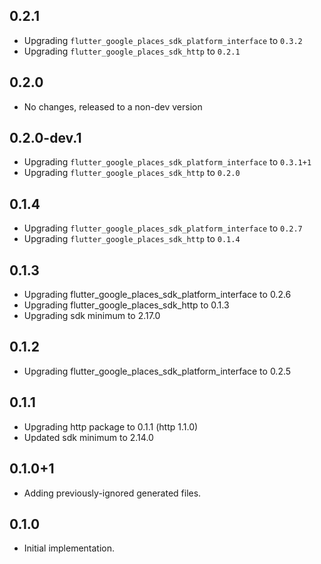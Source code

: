 ## 0.2.1

* Upgrading `flutter_google_places_sdk_platform_interface` to `0.3.2`
* Upgrading `flutter_google_places_sdk_http` to `0.2.1`

## 0.2.0

* No changes, released to a non-dev version

## 0.2.0-dev.1

* Upgrading `flutter_google_places_sdk_platform_interface` to `0.3.1+1`
* Upgrading `flutter_google_places_sdk_http` to `0.2.0`

## 0.1.4

* Upgrading `flutter_google_places_sdk_platform_interface` to `0.2.7`
* Upgrading `flutter_google_places_sdk_http` to `0.1.4`

## 0.1.3

* Upgrading flutter_google_places_sdk_platform_interface to 0.2.6
* Upgrading flutter_google_places_sdk_http to 0.1.3
* Upgrading sdk minimum to 2.17.0

## 0.1.2

* Upgrading flutter_google_places_sdk_platform_interface to 0.2.5

## 0.1.1

* Upgrading http package to 0.1.1 (http 1.1.0)
* Updated sdk minimum to 2.14.0

## 0.1.0+1

* Adding previously-ignored generated files.

## 0.1.0

* Initial implementation.

